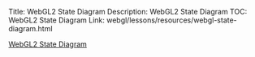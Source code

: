 Title: WebGL2 State Diagram
Description: WebGL2 State Diagram
TOC: WebGL2 State Diagram
Link: webgl/lessons/resources/webgl-state-diagram.html

[WebGL2 State Diagram](/webgl/lessons/resources/webgl-state-diagram.html)
